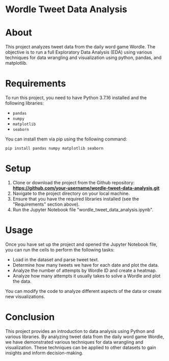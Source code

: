 # Wordle Tweet Data Analysis

# About
This project analyzes tweet data from the daily word game Wordle. The objective is to run a full Exploratory Data Analysis (EDA) using various techniques for data wrangling and visualization using python, pandas, and matplotlib.

# Requirements
To run this project, you need to have Python 3.7.16 installed and the following libraries:

* `pandas`
* `numpy`
* `matplotlib`
* `seaborn`

You can install them via pip using the following command:

```pip install pandas numpy matplotlib seaborn```

# Setup

1. Clone or download the project from the Github repository: **https://github.com/your-username/wordle-tweet-data-analysis.git**
2. Navigate to the project directory on your local machine.
3. Ensure that you have the required libraries installed (see the "Requirements" section above).
4. Run the Jupyter Notebook file "wordle_tweet_data_analysis.ipynb".

# Usage

Once you have set up the project and opened the Jupyter Notebook file, you can run the cells to perform the following tasks:

* Load in the dataset and parse tweet text.
* Determine how many tweets we have for each date and plot the data.
* Analyze the number of attempts by Wordle ID and create a heatmap.
* Analyze how many attempts it usually takes to solve a Wordle and plot the data.

You can modify the code to analyze different aspects of the data or create new visualizations.

# Conclusion

This project provides an introduction to data analysis using Python and various libraries. By analyzing tweet data from the daily word game Wordle, we have demonstrated various techniques for data wrangling and visualization. These techniques can be applied to other datasets to gain insights and inform decision-making.
